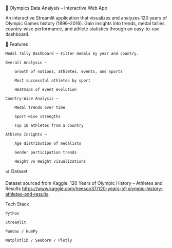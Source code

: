 🏅 Olympics Data Analysis – Interactive Web App

An interactive Streamlit application that visualizes and analyzes 120 years of Olympic Games history (1896–2016).
Gain insights into trends, medal tallies, country-wise performance, and athlete statistics through an easy-to-use dashboard.

🚀 Features

    Medal Tally Dashboard – Filter medals by year and country.

    Overall Analysis –

        Growth of nations, athletes, events, and sports

        Most successful athletes by sport

        Heatmaps of event evolution

    Country-Wise Analysis –

        Medal trends over time

        Sport-wise strengths

        Top 10 athletes from a country

    Athlete Insights –

        Age distribution of medalists

        Gender participation trends

        Height vs Weight visualizations

📊 Dataset

Dataset sourced from Kaggle:
120 Years of Olympic History – Athletes and Results
https://www.kaggle.com/heesoo37/120-years-of-olympic-history-athletes-and-results

Tech Stack

    Python

    Streamlit

    Pandas / NumPy

    Matplotlib / Seaborn / Plotly

